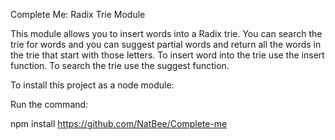 Complete Me: Radix Trie Module

This module allows you to insert words into a Radix trie. You can search the trie for words and you can suggest partial words and return all the words in the trie that start with those letters. To insert word into the trie use the insert function. To search the trie use the suggest function.


To install this project as a node module:

Run the command: 

npm install https://github.com/NatBee/Complete-me